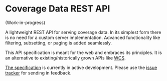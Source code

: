 # Coverage Data REST API

(Work-in-progress)

A lightweight REST API for serving coverage data.
In its simplest form there is no need for a custom server implementation.
Advanced functionality like filtering, subsetting, or paging is added seamlessly.

This API specification is meant for the web and embraces its principles.
It is an alternative to existing/historically grown APIs like [WCS](https://en.wikipedia.org/wiki/Web_Coverage_Service). 

[The specification](spec.md) is currently in active development.
Please use the [issue tracker](issues) for sending in feedback.